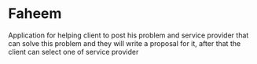 # Faheem

Application for helping client to post his problem and  service provider that can solve this problem and they will write a proposal for it, after that the client can select one of service provider
